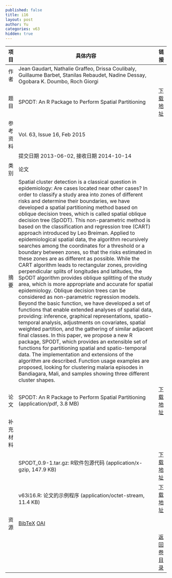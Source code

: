 ```yaml
---
published: false
title: i16
layout: post
author: Yu
categories: v63
hidden: true
---
```


| 项目 | 具体内容 | 链接 |
|---:|---|---|
| 作者 | Jean Gaudart, Nathalie Graffeo, Drissa Coulibaly, Guillaume Barbet, Stanilas Rebaudet, Nadine Dessay, Ogobara K. Doumbo, Roch Giorgi| |
| 题目 | SPODT: An R Package to Perform Spatial Partitioning | [下载地址](http://www.jstatsoft.org/v63/i16/paper) |
| 参考资料 |Vol. 63, Issue 16, Feb 2015 | |
| | 提交日期 2013-06-02, 接收日期 2014-10-14| | 
| 类别 | 论文| |
| 摘要 | Spatial cluster detection is a classical question in epidemiology: Are cases located near other cases? In order to classify a study area into zones of different risks and determine their boundaries, we have developed a spatial partitioning method based on oblique decision trees, which is called spatial oblique decision tree (SpODT). This non-parametric method is based on the classification and regression tree (CART) approach introduced by Leo Breiman. Applied to epidemiological spatial data, the algorithm recursively searches among the coordinates for a threshold or a boundary between zones, so that the risks estimated in these zones are as different as possible. While the CART algorithm leads to rectangular zones, providing perpendicular splits of longitudes and latitudes, the SpODT algorithm provides oblique splitting of the study area, which is more appropriate and accurate for spatial epidemiology. Oblique decision trees can be considered as non-parametric regression models. Beyond the basic function, we have developed a set of functions that enable extended analyses of spatial data, providing: inference, graphical representations, spatio-temporal analysis, adjustments on covariates, spatial weighted partition, and the gathering of similar adjacent final classes. In this paper, we propose a new R package, SPODT, which provides an extensible set of functions for partitioning spatial and spatio-temporal data. The implementation and extensions of the algorithm are described. Function usage examples are proposed, looking for clustering malaria episodes in Bandiagara, Mali, and samples showing three different cluster shapes.| |
| 论文 |  SPODT: An R Package to Perform Spatial Partitioning  (application/pdf, 3.8 MB)| [下载地址](http://www.jstatsoft.org/v63/i16/paper) |
| 补充材料 | | |
| |SPODT_0.9-1.tar.gz: R软件包源代码  (application/x-gzip, 147.9 KB)|  [下载地址](http://www.jstatsoft.org/v63/i16/supp/1) |
| |v63i16.R:           论文的示例程序  (application/octet-stream, 11.4 KB)|  [下载地址](http://www.jstatsoft.org/v63/i16/supp/2) |
| 资源 | [BibTeX](http://www.jstatsoft.org/v63/i16/bibtex) [OAI](http://www.jstatsoft.org/oai?verb=GetRecord&identifier=oai.jstatsoft/v63/i16&prefix=oai_dc)| |
| |  | [返回卷目录]({{site.baseurl}}/volume/v63.html) |